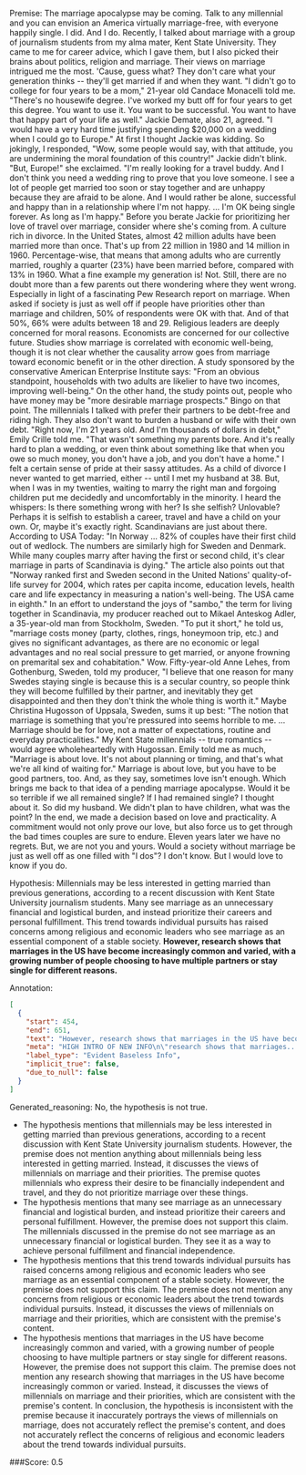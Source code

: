 
Premise:
The marriage apocalypse may be coming. Talk to any millennial and you can envision an America virtually marriage-free, with everyone happily single. I did. And I do. Recently, I talked about marriage with a group of journalism students from my alma mater, Kent State University. They came to me for career advice, which I gave them, but I also picked their brains about politics, religion and marriage. Their views on marriage intrigued me the most. 'Cause, guess what? They don't care what your generation thinks -- they'll get married if and when they want. "I didn't go to college for four years to be a mom," 21-year old Candace Monacelli told me. "There's no housewife degree. I've worked my butt off for four years to get this degree. You want to use it. You want to be successful. You want to have that happy part of your life as well." Jackie Demate, also 21, agreed. "I would have a very hard time justifying spending $20,000 on a wedding when I could go to Europe." At first I thought Jackie was kidding. So jokingly, I responded, "Wow, some people would say, with that attitude, you are undermining the moral foundation of this country!" Jackie didn't blink. "But, Europe!" she exclaimed. "I'm really looking for a travel buddy. And I don't think you need a wedding ring to prove that you love someone. I see a lot of people get married too soon or stay together and are unhappy because they are afraid to be alone. And I would rather be alone, successful and happy than in a relationship where I'm not happy. ... I'm OK being single forever. As long as I'm happy." Before you berate Jackie for prioritizing her love of travel over marriage, consider where she's coming from. A culture rich in divorce. In the United States, almost 42 million adults have been married more than once. That's up from 22 million in 1980 and 14 million in 1960. Percentage-wise, that means that among adults who are currently married, roughly a quarter (23%) have been married before, compared with 13% in 1960. What a fine example my generation is! Not. Still, there are no doubt more than a few parents out there wondering where they went wrong. Especially in light of a fascinating Pew Research report on marriage. When asked if society is just as well off if people have priorities other than marriage and children, 50% of respondents were OK with that. And of that 50%, 66% were adults between 18 and 29. Religious leaders are deeply concerned for moral reasons. Economists are concerned for our collective future. Studies show marriage is correlated with economic well-being, though it is not clear whether the causality arrow goes from marriage toward economic benefit or in the other direction. A study sponsored by the conservative American Enterprise Institute says:  "From an obvious standpoint, households with two adults are likelier to have two incomes, improving well-being." On the other hand, the study points out, people who have money may be "more desirable marriage prospects." Bingo on that point. The millennials I talked with prefer their partners to be debt-free and riding high. They also don't want to burden a husband or wife with their own debt. "Right now, I'm 21 years old. And I'm thousands of dollars in debt," Emily Crille told me. "That wasn't something my parents bore. And it's really hard to plan a wedding, or even think about something like that when you owe so much money, you don't have a job, and you don't have a home." I felt a certain sense of pride at their sassy attitudes. As a child of divorce I never wanted to get married, either -- until I met my husband at 38. But, when I was in my twenties, waiting to marry the right man and forgoing children put me decidedly and uncomfortably in the minority. I heard the whispers: Is there something wrong with her? Is she selfish? Unlovable? Perhaps it is selfish to establish a career, travel and have a child on your own. Or, maybe it's exactly right. Scandinavians are just about there. According to USA Today: "In Norway ... 82% of couples have their first child out of wedlock. The numbers are similarly high for Sweden and Denmark. While many couples marry after having the first or second child, it's clear marriage in parts of Scandinavia is dying." The article also points out that "Norway ranked first and Sweden second in the United Nations' quality-of-life survey for 2004, which rates per capita income, education levels, health care and life expectancy in measuring a nation's well-being. The USA came in eighth." In an effort to understand the joys of "sambo," the term for living together in Scandinavia, my producer reached out to Mikael Anteskog Adler, a 35-year-old man from Stockholm, Sweden. "To put it short," he told us, "marriage costs money (party, clothes, rings, honeymoon trip, etc.) and gives no significant advantages, as there are no economic or legal advantages and no real social pressure to get married, or anyone frowning on premarital sex and cohabitation." Wow. Fifty-year-old Anne Lehes, from Gothenburg, Sweden, told my producer, "I believe that one reason for many Swedes staying single is because this is a secular country, so people think they will become fulfilled by their partner, and inevitably they get disappointed and then they don't think the whole thing is worth it." Maybe Christina Hugosson of Uppsala, Sweden, sums it up best: "The notion that marriage is something that you're pressured into seems horrible to me. ... Marriage should be for love, not a matter of expectations, routine and everyday practicalities." My Kent State millennials -- true romantics -- would agree wholeheartedly with Hugossan. Emily told me as much, "Marriage is about love. It's not about planning or timing, and that's what we're all kind of waiting for." Marriage is about love, but you have to be good partners, too. And, as they say, sometimes love isn't enough. Which brings me back to that idea of a pending marriage apocalypse. Would it be so terrible if we all remained single? If I had remained single? I thought about it. So did my husband. We didn't plan to have children, what was the point? In the end, we made a decision based on love and practicality. A commitment would not only prove our love, but also force us to get through the bad times couples are sure to endure. Eleven years later we have no regrets. But, we are not you and yours. Would a society without marriage be just as well off as one filled with "I dos"? I don't know. But I would love to know if you do.


Hypothesis:
Millennials may be less interested in getting married than previous generations, according to a recent discussion with Kent State University journalism students. Many see marriage as an unnecessary financial and logistical burden, and instead prioritize their careers and personal fulfillment. This trend towards individual pursuits has raised concerns among religious and economic leaders who see marriage as an essential component of a stable society. **However, research shows that marriages in the US have become increasingly common and varied, with a growing number of people choosing to have multiple partners or stay single for different reasons.**

Annotation:
```json
[
  {
    "start": 454,
    "end": 651,
    "text": "However, research shows that marriages in the US have become increasingly common and varied, with a growing number of people choosing to have multiple partners or stay single for different reasons.",
    "meta": "HIGH INTRO OF NEW INFO\n\"research shows that marriages... stay single for different reasons\" is not mentioned in the original source.",
    "label_type": "Evident Baseless Info",
    "implicit_true": false,
    "due_to_null": false
  }
]
```

Generated_reasoning:
No, the hypothesis is not true. 
- The hypothesis mentions that millennials may be less interested in getting married than previous generations, according to a recent discussion with Kent State University journalism students. However, the premise does not mention anything about millennials being less interested in getting married. Instead, it discusses the views of millennials on marriage and their priorities. The premise quotes millennials who express their desire to be financially independent and travel, and they do not prioritize marriage over these things. 
- The hypothesis mentions that many see marriage as an unnecessary financial and logistical burden, and instead prioritize their careers and personal fulfillment. However, the premise does not support this claim. The millennials discussed in the premise do not see marriage as an unnecessary financial or logistical burden. They see it as a way to achieve personal fulfillment and financial independence. 
- The hypothesis mentions that this trend towards individual pursuits has raised concerns among religious and economic leaders who see marriage as an essential component of a stable society. However, the premise does not support this claim. The premise does not mention any concerns from religious or economic leaders about the trend towards individual pursuits. Instead, it discusses the views of millennials on marriage and their priorities, which are consistent with the premise's content. 
- The hypothesis mentions that marriages in the US have become increasingly common and varied, with a growing number of people choosing to have multiple partners or stay single for different reasons. However, the premise does not support this claim. The premise does not mention any research showing that marriages in the US have become increasingly common or varied. Instead, it discusses the views of millennials on marriage and their priorities, which are consistent with the premise's content. In conclusion, the hypothesis is inconsistent with the premise because it inaccurately portrays the views of millennials on marriage, does not accurately reflect the premise's content, and does not accurately reflect the concerns of religious and economic leaders about the trend towards individual pursuits.

###Score:
0.5
